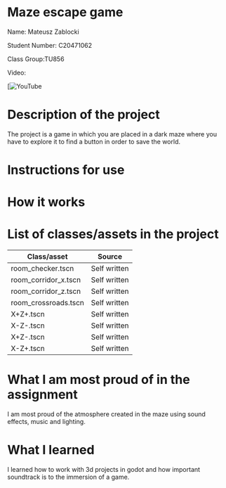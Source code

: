# Maze escape game

Name: Mateusz Zablocki

Student Number: C20471062

Class Group:TU856

Video:

[![YouTube](https://youtu.be/MKnUTid4pkw)

# Description of the project
The project is a game in which you are placed in a dark maze where you have to explore it to find a button in order to save the world.

# Instructions for use


# How it works

# List of classes/assets in the project

| Class/asset | Source |
|-----------|-----------|
| room_checker.tscn | Self written |
| room_corridor_x.tscn | Self written |
| room_corridor_z.tscn | Self written |
| room_crossroads.tscn | Self written |
| X+Z+.tscn | Self written |
| X-Z-.tscn | Self written |
| X+Z-.tscn | Self written |
| X-Z+.tscn | Self written |




# What I am most proud of in the assignment

I am most proud of the atmosphere created in the maze using sound effects, music and lighting.

# What I learned

I learned how to work with 3d projects in godot and how important soundtrack is to the immersion of a game.


